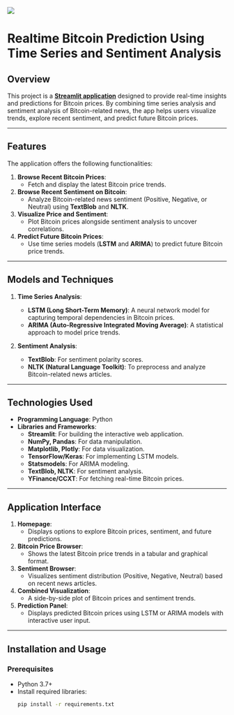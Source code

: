 ![](/img/banner.jpg)
# Realtime Bitcoin Prediction Using Time Series and Sentiment Analysis

## Overview
This project is a **[Streamlit application](https://st-bitcoin-app-007.streamlit.app/)** designed to provide real-time insights and predictions for Bitcoin prices. By combining time series analysis and sentiment analysis of Bitcoin-related news, the app helps users visualize trends, explore recent sentiment, and predict future Bitcoin prices.

---

## Features
The application offers the following functionalities:
1. **Browse Recent Bitcoin Prices**:
   - Fetch and display the latest Bitcoin price trends.
2. **Browse Recent Sentiment on Bitcoin**:
   - Analyze Bitcoin-related news sentiment (Positive, Negative, or Neutral) using **TextBlob** and **NLTK**.
3. **Visualize Price and Sentiment**:
   - Plot Bitcoin prices alongside sentiment analysis to uncover correlations.
4. **Predict Future Bitcoin Prices**:
   - Use time series models (**LSTM** and **ARIMA**) to predict future Bitcoin price trends.

---

## Models and Techniques
1. **Time Series Analysis**:
   - **LSTM (Long Short-Term Memory)**: A neural network model for capturing temporal dependencies in Bitcoin prices.
   - **ARIMA (Auto-Regressive Integrated Moving Average)**: A statistical approach to model price trends.
   
2. **Sentiment Analysis**:
   - **TextBlob**: For sentiment polarity scores.
   - **NLTK (Natural Language Toolkit)**: To preprocess and analyze Bitcoin-related news articles.

---

## Technologies Used
- **Programming Language**: Python
- **Libraries and Frameworks**:
  - **Streamlit**: For building the interactive web application.
  - **NumPy, Pandas**: For data manipulation.
  - **Matplotlib, Plotly**: For data visualization.
  - **TensorFlow/Keras**: For implementing LSTM models.
  - **Statsmodels**: For ARIMA modeling.
  - **TextBlob, NLTK**: For sentiment analysis.
  - **YFinance/CCXT**: For fetching real-time Bitcoin prices.

---

## Application Interface
1. **Homepage**:
   - Displays options to explore Bitcoin prices, sentiment, and future predictions.
2. **Bitcoin Price Browser**:
   - Shows the latest Bitcoin price trends in a tabular and graphical format.
3. **Sentiment Browser**:
   - Visualizes sentiment distribution (Positive, Negative, Neutral) based on recent news articles.
4. **Combined Visualization**:
   - A side-by-side plot of Bitcoin prices and sentiment trends.
5. **Prediction Panel**:
   - Displays predicted Bitcoin prices using LSTM or ARIMA models with interactive user input.

---

## Installation and Usage

### Prerequisites
- Python 3.7+
- Install required libraries:
  ```bash
  pip install -r requirements.txt
